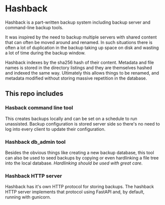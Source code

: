 # Hashback
Hashback is a part-written backup system including backup server and command-line backup tools.

It was inspired by the need to backup multiple servers with shared content that can often be moved around and renamed.
In such situations there is often a lot of duplication in the backup taking up space on disk and wasting a lot of time 
during the backup window.

Hashback indexes by the sha256 hash of their content.  Metadata and file names is stored in the directory listings and 
they are themselves hashed and indexed the same way.  Ultimately this allows things to be renamed, and metadata modified 
without storing massive repetition in the database.

## This repo includes

### Hasback command line tool

This creates backups locally and can be set on a schedule to run unassisted.  Backup configuration is stored server side
so there's no need to log into every client to update their configuration.

### Hashback db_admin tool

Besides the obvious things like creating a new backup database, this tool can also be used to seed backups by copying or 
even hardlinking a file tree into the local database.  *Hardlinking should be used with great care.*

### Hashback HTTP server

Hashback has it's own HTTP protocol for storing backups.  The hashback HTTP server implements that protocol using 
FastAPI and, by default, running with gunicorn.